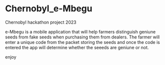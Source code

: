 # Chernobyl_e-Mbegu
Chernobyl hackathon project 2023

e-Mbegu is a mobile application that will help farmers distinguish geniune seeds from fake seeds when purchasing them from dealers. The farmer will enter a unique code from the packet storing the seeds and once the code is entered the app will determine whether the seeeds are geniune or not.  

enjoy